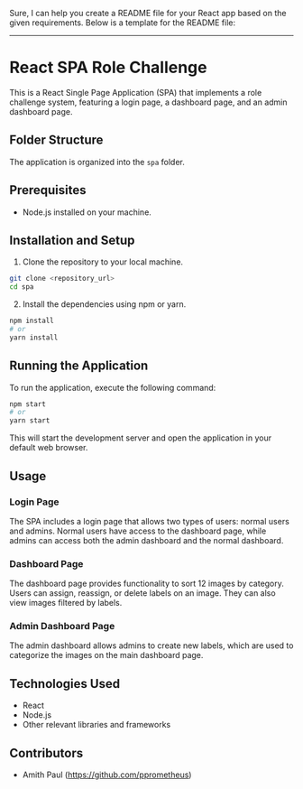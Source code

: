 Sure, I can help you create a README file for your React app based on the given requirements. Below is a template for the README file:

---

# React SPA Role Challenge

This is a React Single Page Application (SPA) that implements a role challenge system, featuring a login page, a dashboard page, and an admin dashboard page.

## Folder Structure

The application is organized into the `spa` folder.

## Prerequisites

- Node.js installed on your machine.

## Installation and Setup

1. Clone the repository to your local machine.

```bash
git clone <repository_url>
cd spa
```

2. Install the dependencies using npm or yarn.

```bash
npm install
# or
yarn install
```

## Running the Application

To run the application, execute the following command:

```bash
npm start
# or
yarn start
```

This will start the development server and open the application in your default web browser.

## Usage

### Login Page

The SPA includes a login page that allows two types of users: normal users and admins. Normal users have access to the dashboard page, while admins can access both the admin dashboard and the normal dashboard.

### Dashboard Page

The dashboard page provides functionality to sort 12 images by category. Users can assign, reassign, or delete labels on an image. They can also view images filtered by labels.

### Admin Dashboard Page

The admin dashboard allows admins to create new labels, which are used to categorize the images on the main dashboard page.

## Technologies Used

- React
- Node.js
- Other relevant libraries and frameworks

## Contributors

- Amith Paul (https://github.com/pprometheus)


